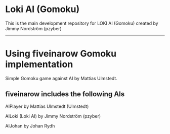 # Loki AI (Gomoku)
This is the main development repository for LOKI AI (Gomoku) created by Jimmy Nordström (pzyber)

--------------------------------------------------------

# Using fiveinarow Gomoku implementation
Simple Gomoku game against AI by Mattias Ulmstedt.

fiveinarow includes the following AIs
--------------------------------------------------------
AIPlayer                  by Mattias Ulmstedt (Ulmstedt)

AILoki (Loki AI) by Jimmy Nordström (pzyber)

AIJohan                   by Johan Rydh
